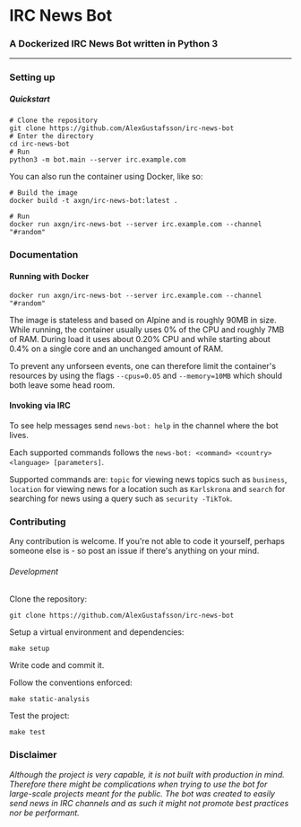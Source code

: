 # IRC News Bot
### A Dockerized IRC News Bot written in Python 3
***

### Setting up

##### Quickstart

```shell
# Clone the repository
git clone https://github.com/AlexGustafsson/irc-news-bot
# Enter the directory
cd irc-news-bot
# Run
python3 -m bot.main --server irc.example.com
```

You can also run the container using Docker, like so:

```shell
# Build the image
docker build -t axgn/irc-news-bot:latest .

# Run
docker run axgn/irc-news-bot --server irc.example.com --channel "#random"
```

### Documentation

#### Running with Docker

```shell
docker run axgn/irc-news-bot --server irc.example.com --channel "#random"
```

The image is stateless and based on Alpine and is roughly 90MB in size. While running, the container usually uses 0% of the CPU and roughly 7MB of RAM. During load it uses about 0.20% CPU and while starting about 0.4% on a single core and an unchanged amount of RAM.

To prevent any unforseen events, one can therefore limit the container's resources by using the flags `--cpus=0.05` and `--memory=10MB` which should both leave some head room.

#### Invoking via IRC

To see help messages send `news-bot: help` in the channel where the bot lives.

Each supported commands follows the `news-bot: <command> <country> <language> [parameters]`.

Supported commands are: `topic` for viewing news topics such as `business`, `location` for viewing news for a location such as `Karlskrona` and `search` for searching for news using a query such as `security -TikTok`.

### Contributing

Any contribution is welcome. If you're not able to code it yourself, perhaps someone else is - so post an issue if there's anything on your mind.

###### Development

Clone the repository:
```shell
git clone https://github.com/AlexGustafsson/irc-news-bot
```

Setup a virtual environment and dependencies:
```shell
make setup
```

Write code and commit it.

Follow the conventions enforced:
```shell
make static-analysis
```

Test the project:
```shell
make test
```

### Disclaimer

_Although the project is very capable, it is not built with production in mind. Therefore there might be complications when trying to use the bot for large-scale projects meant for the public. The bot was created to easily send news in IRC channels and as such it might not promote best practices nor be performant._
